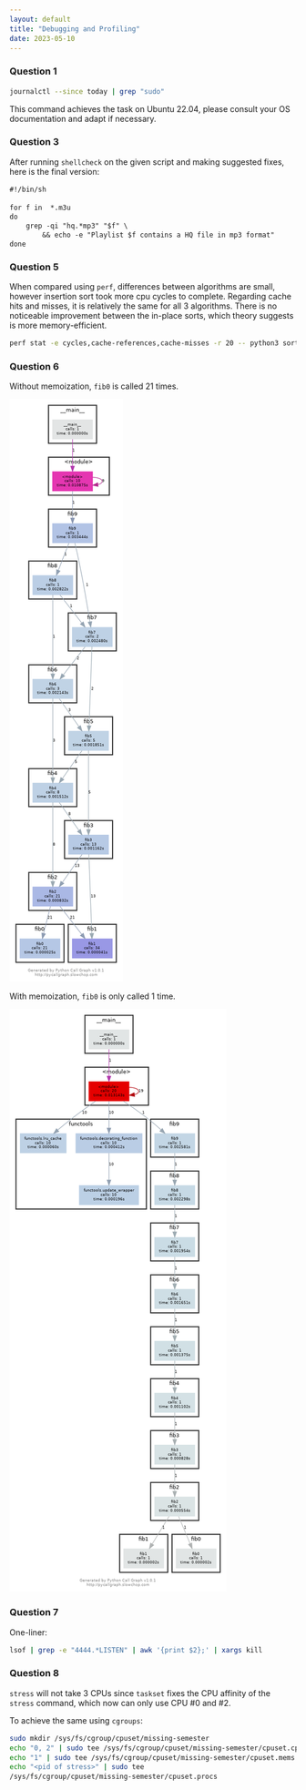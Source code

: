 ```yaml
---
layout: default
title: "Debugging and Profiling"
date: 2023-05-10
---
```


### Question 1
```bash
journalctl --since today | grep "sudo"
```

This command achieves the task on Ubuntu 22.04, please consult your OS
documentation and adapt if necessary.

### Question 3
After running `shellcheck` on the given script and making suggested fixes, here
is the final version:
```shell
#!/bin/sh

for f in  *.m3u
do 
    grep -qi "hq.*mp3" "$f" \
        && echo -e "Playlist $f contains a HQ file in mp3 format"
done
```

### Question 5
When compared using `perf`, differences between algorithms are small, however
insertion sort took more cpu cycles to complete. Regarding cache hits and
misses, it is relatively the same for all 3 algorithms. There is no noticeable
improvement between the in-place sorts, which theory suggests is more
memory-efficient.
```bash
perf stat -e cycles,cache-references,cache-misses -r 20 -- python3 sorts.py <algorithm>
```

### Question 6
Without memoization, `fib0` is called 21 times.

![](./default.png)

With memoization, `fib0` is only called 1 time.

![](./memoized.png)

### Question 7
One-liner:
```bash
lsof | grep -e "4444.*LISTEN" | awk '{print $2};' | xargs kill
```

### Question 8
`stress` will not take 3 CPUs since `taskset` fixes the CPU affinity of the
`stress` command, which now can only use CPU #0 and #2.

To achieve the same using `cgroups`:
```bash
sudo mkdir /sys/fs/cgroup/cpuset/missing-semester
echo "0, 2" | sudo tee /sys/fs/cgroup/cpuset/missing-semester/cpuset.cpus
echo "1" | sudo tee /sys/fs/cgroup/cpuset/missing-semester/cpuset.mems
echo "<pid of stress>" | sudo tee
/sys/fs/cgroup/cpuset/missing-semester/cpuset.procs
```
